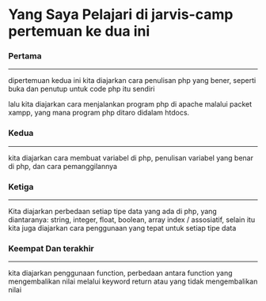 <h1>Yang Saya Pelajari di jarvis-camp pertemuan ke dua ini</h1>

### Pertama ###
***
dipertemuan kedua ini kita diajarkan cara penulisan php yang bener, seperti buka dan penutup untuk code php itu sendiri

lalu kita diajarkan cara menjalankan program php di apache malalui packet xampp, yang mana program php ditaro didalam htdocs.

### Kedua ###
***
kita diajarkan cara membuat variabel di php, penulisan variabel yang benar di php, dan cara pemanggilannya

### Ketiga ###
***
Kita diajarkan perbedaan setiap tipe data yang ada di php, yang diantaranya: string, integer, float, boolean, array index / assosiatif, selain itu kita juga diajarkan cara penggunaan yang tepat untuk setiap tipe data

### Keempat Dan terakhir ###
***
kita diajarkan penggunaan function, perbedaan antara function yang mengembalikan nilai melalui keyword return atau yang tidak mengembalikan nilai
